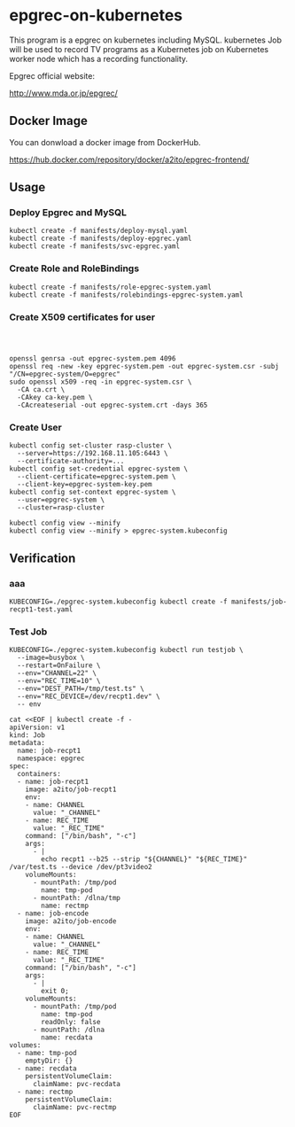 # epgrec-on-kubernetes

This program is a epgrec on kubernetes including MySQL. kubernetes Job will be used to record TV programs as a Kubernetes job on Kubernetes worker node which has a recording functionality.

Epgrec official website:

http://www.mda.or.jp/epgrec/

## Docker Image

You can donwload a docker image from DockerHub.

https://hub.docker.com/repository/docker/a2ito/epgrec-frontend/

## Usage

### Deploy Epgrec and MySQL

```
kubectl create -f manifests/deploy-mysql.yaml
kubectl create -f manifests/deploy-epgrec.yaml
kubectl create -f manifests/svc-epgrec.yaml
```

### Create Role and RoleBindings 

```
kubectl create -f manifests/role-epgrec-system.yaml
kubectl create -f manifests/rolebindings-epgrec-system.yaml
```

### Create X509 certificates for user 

```



openssl genrsa -out epgrec-system.pem 4096
openssl req -new -key epgrec-system.pem -out epgrec-system.csr -subj "/CN=epgrec-system/O=epgrec"
sudo openssl x509 -req -in epgrec-system.csr \
  -CA ca.crt \
  -CAkey ca-key.pem \
  -CAcreateserial -out epgrec-system.crt -days 365
```

### Create User

```
kubectl config set-cluster rasp-cluster \
  --server=https://192.168.11.105:6443 \
  --certificate-authority=...
kubectl config set-credential epgrec-system \
  --client-certificate=epgrec-system.pem \
  --client-key=epgrec-system-key.pem
kubectl config set-context epgrec-system \
  --user=epgrec-system \
  --cluster=rasp-cluster
```

```
kubectl config view --minify
kubectl config view --minify > epgrec-system.kubeconfig
```

## Verification

### aaa

```
KUBECONFIG=./epgrec-system.kubeconfig kubectl create -f manifests/job-recpt1-test.yaml
```

### Test Job

```
KUBECONFIG=./epgrec-system.kubeconfig kubectl run testjob \
  --image=busybox \
  --restart=OnFailure \
  --env="CHANNEL=22" \
  --env="REC_TIME=10" \
  --env="DEST_PATH=/tmp/test.ts" \
  --env="REC_DEVICE=/dev/recpt1.dev" \
  -- env
```

```
cat <<EOF | kubectl create -f - 
apiVersion: v1
kind: Job
metadata:
  name: job-recpt1
  namespace: epgrec
spec:
  containers:
  - name: job-recpt1
    image: a2ito/job-recpt1
    env:
    - name: CHANNEL
      value: "_CHANNEL"
    - name: REC_TIME
      value: "_REC_TIME"
    command: ["/bin/bash", "-c"]
    args:
      - |
        echo recpt1 --b25 --strip "${CHANNEL}" "${REC_TIME}" /var/test.ts --device /dev/pt3video2
    volumeMounts:
      - mountPath: /tmp/pod
        name: tmp-pod
      - mountPath: /dlna/tmp
        name: rectmp
  - name: job-encode
    image: a2ito/job-encode
    env:
    - name: CHANNEL
      value: "_CHANNEL"
    - name: REC_TIME
      value: "_REC_TIME"
    command: ["/bin/bash", "-c"]
    args:
      - |
        exit 0;
    volumeMounts:
      - mountPath: /tmp/pod
        name: tmp-pod
        readOnly: false
      - mountPath: /dlna
        name: recdata
volumes:
  - name: tmp-pod
    emptyDir: {}
  - name: recdata
    persistentVolumeClaim:
      claimName: pvc-recdata
  - name: rectmp
    persistentVolumeClaim:
      claimName: pvc-rectmp
EOF
```
